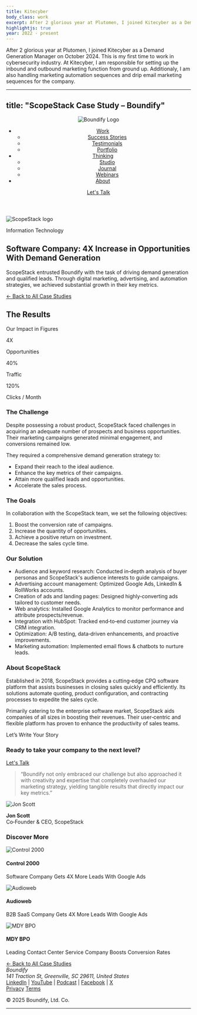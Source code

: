 ```yaml
---
title: Kitecyber
body_class: work
excerpt: After 2 glorious year at Plutomen, I joined Kitecyber as a Demand Generation Manager on October 2024. This is my first time to work in cybersecurity industry. 
highlightjs: true
year: 2022 - present
---
```


After 2 glorious year at Plutomen, I joined Kitecyber as a Demand Generation Manager on October 2024. This is my first time to work in cybersecurity industry. At Kitecyber, I am responsible for setting up the inbound and outbound marketing function from ground up. Additionaly, I am also handling marketing automation sequences and drip email marketing sequences for the company. 

---
title: "ScopeStack Case Study – Boundify"
---

<!-- Custom / Tailwind CSS Imports -->
<link href="path/to/tailwind.css" rel="stylesheet">
<link href="custom/typography.css" rel="stylesheet">
<link href="custom/header-footer.css" rel="stylesheet">
<link href="custom/home.css" rel="stylesheet">
<link href="custom/bio.css" rel="stylesheet">
<link href="custom/misc.css" rel="stylesheet">
<link href="custom/highlightjs.css" rel="stylesheet">

<style>
/* Share button CSS you provided */
.resp-sharing-button__link,
.resp-sharing-button__icon { display: inline-block; }
.resp-sharing-button__link { text-decoration: none; color: #fff; margin: 0.5em; }
.resp-sharing-button { border-radius: 5px; transition: 25ms ease-out; padding: 0.5em 0.75em; font-family: Helvetica Neue,Helvetica,Arial,sans-serif; }
#share-buttons img { width: 35px; padding: 5px; border: 0; box-shadow: 0; display: inline; }
.resp-sharing-button__icon svg { width: 1em; height: 1em; margin-right: 0.4em; vertical-align: top; }
.resp-sharing-button--small svg { margin: 0; vertical-align: middle; }
.resp-sharing-button__icon { stroke: #fff; fill: none; }
.resp-sharing-button__icon--solid, .resp-sharing-button__icon--solidcircle { fill: #fff; stroke: none; }
.resp-sharing-button--twitter { background-color: #55acee; border-color: #55acee; }
.resp-sharing-button--twitter:hover, .resp-sharing-button--twitter:active { background-color: #2795e9; border-color: #2795e9; }
/* ...other platforms as in your original CSS... */
</style>

<body class="bg-white text-gray-900">

<header class="site-header flex items-center justify-between px-8 py-4">
  <img src="logo-boundify.png" alt="Boundify Logo" class="h-8">
  <nav class="flex items-center space-x-6">
    <ul class="flex space-x-6">
      <li class="group relative">
        <a href="#" class="hover:text-blue-600">Work</a>
        <ul class="group-hover:block hidden absolute bg-white shadow mt-2 py-2">
          <li><a href="#" class="block px-4 py-1">Success Stories</a></li>
          <li><a href="#" class="block px-4 py-1">Testimonials</a></li>
          <li><a href="#" class="block px-4 py-1">Portfolio</a></li>
        </ul>
      </li>
      <li class="group relative">
        <a href="#" class="hover:text-blue-600">Thinking</a>
        <ul class="group-hover:block hidden absolute bg-white shadow mt-2 py-2">
          <li><a href="#" class="block px-4 py-1">Studio</a></li>
          <li><a href="#" class="block px-4 py-1">Journal</a></li>
          <li><a href="#" class="block px-4 py-1">Webinars</a></li>
        </ul>
      </li>
      <li><a href="#" class="hover:text-blue-600">About</a></li>
    </ul>
    <a href="#contact" class="btn btn-primary">Let's Talk</a>
  </nav>
</header>

<main class="max-w-4xl mx-auto px-8 py-12 space-y-16">

  <!-- Intro Section -->
  <section class="intro text-center space-y-4">
    <img src="scopestack-logo.png" alt="ScopeStack logo" class="mx-auto h-16">
    <p class="uppercase text-sm text-blue-600">Information Technology</p>
    <h1 class="text-4xl font-bold">Software Company: 4X Increase in Opportunities With Demand Generation</h1>
    <p>ScopeStack entrusted Boundify with the task of driving demand generation and qualified leads. Through digital marketing, advertising, and automation strategies, we achieved substantial growth in their key metrics.</p>
    <a href="/case-studies" class="text-blue-500 hover:underline">← Back to All Case Studies</a>
  </section>

  <!-- Results -->
  <section class="results bg-gray-100 p-8 rounded-lg">
    <h2 class="text-3xl font-semibold mb-4">The Results</h2>
    <p class="font-semibold mb-6">Our Impact in Figures</p>
    <div class="grid grid-cols-1 sm:grid-cols-3 gap-8 text-center">
      <div>
        <span class="text-5xl font-bold">4X</span>
        <p>Opportunities</p>
      </div>
      <div>
        <span class="text-5xl font-bold">40%</span>
        <p>Traffic</p>
      </div>
      <div>
        <span class="text-5xl font-bold">120%</span>
        <p>Clicks / Month</p>
      </div>
    </div>
  </section>

  <!-- Challenge -->
  <section class="challenge space-y-4">
    <h3 class="text-2xl font-semibold">The Challenge</h3>
    <p>Despite possessing a robust product, ScopeStack faced challenges in acquiring an adequate number of prospects and business opportunities. Their marketing campaigns generated minimal engagement, and conversions remained low.</p>
    <p>They required a comprehensive demand generation strategy to:</p>
    <ul class="list-disc ml-6 space-y-1">
      <li>Expand their reach to the ideal audience.</li>
      <li>Enhance the key metrics of their campaigns.</li>
      <li>Attain more qualified leads and opportunities.</li>
      <li>Accelerate the sales process.</li>
    </ul>
  </section>

  <!-- Goals -->
  <section class="goals space-y-4">
    <h3 class="text-2xl font-semibold">The Goals</h3>
    <p>In collaboration with the ScopeStack team, we set the following objectives:</p>
    <ol class="list-decimal ml-6 space-y-1">
      <li>Boost the conversion rate of campaigns.</li>
      <li>Increase the quantity of opportunities.</li>
      <li>Achieve a positive return on investment.</li>
      <li>Decrease the sales cycle time.</li>
    </ol>
  </section>

  <!-- Solution -->
  <section class="solution space-y-4">
    <h3 class="text-2xl font-semibold">Our Solution</h3>
    <ul class="list-disc ml-6 space-y-2">
      <li>Audience and keyword research: Conducted in‑depth analysis of buyer personas and ScopeStack's audience interests to guide campaigns.</li>
      <li>Advertising account management: Optimized Google Ads, LinkedIn & RollWorks accounts.</li>
      <li>Creation of ads and landing pages: Designed highly‑converting ads tailored to customer needs.</li>
      <li>Web analytics: Installed Google Analytics to monitor performance and attribute prospects/revenue.</li>
      <li>Integration with HubSpot: Tracked end‑to‑end customer journey via CRM integration.</li>
      <li>Optimization: A/B testing, data‑driven enhancements, and proactive improvements.</li>
      <li>Marketing automation: Implemented email flows & chatbots to nurture leads.</li>
    </ul>
  </section>

  <!-- About -->
  <section class="about space-y-4">
    <h3 class="text-2xl font-semibold">About ScopeStack</h3>
    <p>Established in 2018, ScopeStack provides a cutting‑edge CPQ software platform that assists businesses in closing sales quickly and efficiently. Its solutions automate quoting, product configuration, and contracting processes to expedite the sales cycle.</p>
    <p>Primarily catering to the enterprise software market, ScopeStack aids companies of all sizes in boosting their revenues. Their user‑centric and flexible platform has proven to enhance the productivity of sales teams.</p>
  </section>

  <!-- Secondary CTA -->
  <section class="cta-secondary text-center bg-blue-50 p-8 rounded-lg">
    <p class="uppercase font-semibold mb-2">Let’s Write Your Story</p>
    <h3 class="text-2xl font-semibold mb-4">Ready to take your company to the next level?</h3>
    <a href="#contact" class="btn btn-primary">Let's Talk</a>
  </section>

  <!-- Testimonial -->
  <section class="testimonial bg-gray-100 p-8 rounded-lg">
    <blockquote class="italic text-lg">“Boundify not only embraced our challenge but also approached it with creativity and expertise that completely overhauled our marketing strategy, yielding tangible results that directly impact our key metrics.”</blockquote>
    <div class="mt-4 flex items-center space-x-4">
      <img src="jon-scott.jpg" alt="Jon Scott" class="h-16 rounded-full">
      <p><strong>Jon Scott</strong><br>Co‑Founder & CEO, ScopeStack</p>
    </div>
  </section>

  <!-- Other Case Studies -->
  <section class="other-case-studies space-y-6">
    <h3 class="text-2xl font-semibold">Discover More</h3>
    <div class="grid grid-cols-1 sm:grid-cols-3 gap-6">
      <!-- Control 2000 -->
      <div class="case-study-card border rounded-lg overflow-hidden">
        <img src="control-2000-case-study-cover.png" alt="Control 2000">
        <div class="px-4 py-2">
          <h4 class="font-semibold">Control 2000</h4>
          <p>Software Company Gets 4X More Leads With Google Ads</p>
        </div>
      </div>
      <!-- Audioweb -->
      <div class="case-study-card border rounded-lg overflow-hidden">
        <img src="audioweb-case-study.png" alt="Audioweb">
        <div class="px-4 py-2">
          <h4 class="font-semibold">Audioweb</h4>
          <p>B2B SaaS Company Gets 4X More Leads With Google Ads</p>
        </div>
      </div>
      <!-- MDY BPO -->
      <div class="case-study-card border rounded-lg overflow-hidden">
        <img src="case-study-mdybpo-bg.png" alt="MDY BPO">
        <div class="px-4 py-2">
          <h4 class="font-semibold">MDY BPO</h4>
          <p>Leading Contact Center Service Company Boosts Conversion Rates</p>
        </div>
      </div>
    </div>
    <a href="/case-studies" class="text-blue-500 hover:underline">← Back to All Case Studies</a>
  </section>

</main>

<footer class="site-footer bg-gray-100 py-8 text-center">
  <address class="not-italic mb-4">
    Boundify<br>
    141 Traction St, Greenville, SC 29611, United States
  </address>
  <div class="flex justify-center space-x-4 mb-4">
    <a href="#" class="hover:opacity-75">LinkedIn</a> |
    <a href="#" class="hover:opacity-75">YouTube</a> |
    <a href="#" class="hover:opacity-75">Podcast</a> |
    <a href="#" class="hover:opacity-75">Facebook</a> |
    <a href="#" class="hover:opacity-75">X</a>
  </div>
  <div class="flex justify-center space-x-4 mb-4">
    <a href="#">Privacy</a>
    <a href="#">Terms</a>
  </div>
  <p>© 2025 Boundify, Ltd. Co.</p>
</footer>

</body>


---

